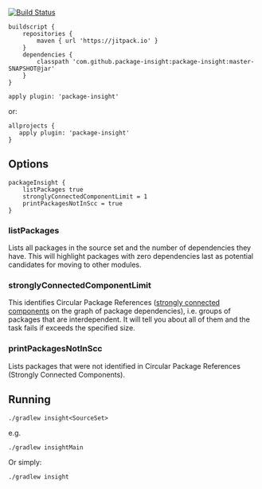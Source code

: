 [![Build Status](https://travis-ci.org/package-insight/package-insight.svg?branch=master)](https://travis-ci.org/package-insight/package-insight)

```
buildscript {
    repositories {
        maven { url 'https://jitpack.io' }
    }
    dependencies {
        classpath 'com.github.package-insight:package-insight:master-SNAPSHOT@jar'
    }
}

apply plugin: 'package-insight'
```
or:
```
allprojects {
   apply plugin: 'package-insight'
}
```

## Options

```
packageInsight {
    listPackages true
    stronglyConnectedComponentLimit = 1
    printPackagesNotInScc = true
}
```

### listPackages

Lists all packages in the source set and the number of dependencies they have. This will highlight packages with zero
dependencies last as potential candidates for moving to other modules.

### stronglyConnectedComponentLimit

This identifies Circular Package References ([strongly connected components](https://en.wikipedia.org/wiki/Strongly_connected_component) on the graph of package dependencies), i.e. groups of packages that are interdependent. It will tell you about all of them and the task fails if exceeds the specified size.

### printPackagesNotInScc

Lists packages that were not identified in Circular Package References (Strongly Connected Components). 

## Running
```
./gradlew insight<SourceSet>
```
e.g.
```
./gradlew insightMain
```
Or simply:
```
./gradlew insight
```
